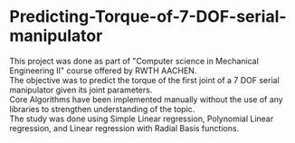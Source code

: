 # Predicting-Torque-of-7-DOF-serial-manipulator

This project was done as part of "Computer science in Mechanical Engineering II" course offered by RWTH AACHEN.<br/>
The objective was to predict the torque of the first joint of a 7 DOF serial manipulator given its joint parameters.<br/>
Core Algorithms have been implemented manually without the use of any libraries to strengthen understanding of the topic.<br/>
The study was done using Simple Linear regression, Polynomial Linear regression, and Linear regression with Radial Basis functions.<br/>
